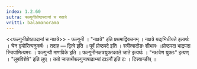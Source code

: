 ```yaml
---
index: 1.2.60
sutra: फल्गुनीप्रोष्ठपदानां च नक्षत्रे
vritti: balamanorama
---
```


<<फल्गुनीप्रोष्ठपदानां च नक्षत्रे>> - फल्गुनी । "नक्षत्रे" इति प्रथमाद्विवचनम् । नक्षत्रे यद्यभिधीयते इत्यर्थः । चेन द्वयोरित्यनुकर्षः । तदाह — द्वित्वे इति । पूर्वं प्रोष्ठपदे इति । स्त्रीत्वादौङः शीभावः ।प्रोष्ठपदा भाद्रपदा स्त्रिया॑मित्यमरः । फल्गुन्यौ माणविके इति । फल्गुनीनक्षत्रयुक्तकाले जाते इत्यर्थः । "नक्षत्रेण युक्तः" इत्यण् । "लुबविशेषे" इति लुप् । ततो जातार्थेफल्गुन्यषाढाभ्यां टाऽनौ॑ इति टः । टित्त्वान्ङीप् ।